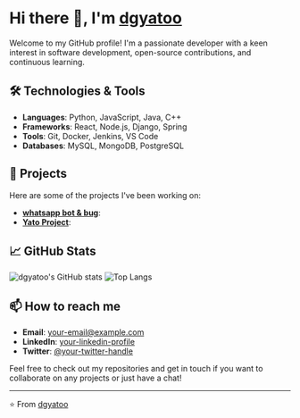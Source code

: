 # Hi there 👋, I'm [dgyatoo](https://github.com/dgyatoo)

Welcome to my GitHub profile! I'm a passionate developer with a keen interest in software development, open-source contributions, and continuous learning.

## 🛠️ Technologies & Tools

- **Languages**: Python, JavaScript, Java, C++
- **Frameworks**: React, Node.js, Django, Spring
- **Tools**: Git, Docker, Jenkins, VS Code
- **Databases**: MySQL, MongoDB, PostgreSQL

## 🚀 Projects

Here are some of the projects I've been working on:

- [**whatsapp bot & bug**](https://github.com/dgyatoo/project-name): 
- [**Yato Project**](https://github.com/dgyatoo/another-project): 

## 📈 GitHub Stats

![dgyatoo's GitHub stats](https://github-readme-stats.vercel.app/api?username=dgyatoo&show_icons=true&theme=radical)
![Top Langs](https://github-readme-stats.vercel.app/api/top-langs/?username=dgyatoo&layout=compact&theme=radical)

## 📫 How to reach me

- **Email**: [your-email@example.com](mailto:your-email@example.com)
- **LinkedIn**: [your-linkedin-profile](https://www.linkedin.com/in/your-linkedin-profile)
- **Twitter**: [@your-twitter-handle](https://twitter.com/your-twitter-handle)

Feel free to check out my repositories and get in touch if you want to collaborate on any projects or just have a chat!

---

⭐️ From [dgyatoo](https://github.com/dgyatoo)

<!--
**dgyatoo/dgyatoo** is a ✨ _special_ ✨ repository because its `README.md` (this file) appears on your GitHub profile.

Here are some ideas to get you started:

- 🔭 I’m currently working on ...
- 🌱 I’m currently learning ...
- 👯 I’m looking to collaborate on ...
- 🤔 I’m looking for help with ...
- 💬 Ask me about ...
- 📫 How to reach me: ...
- 😄 Pronouns: ...
- ⚡ Fun fact: ...
-->
